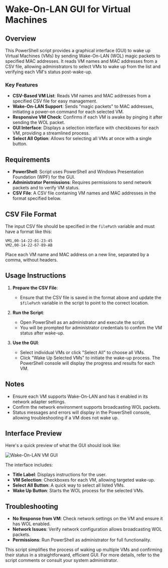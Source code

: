# Wake-On-LAN GUI for Virtual Machines

## Overview

This PowerShell script provides a graphical interface (GUI) to wake up Virtual Machines (VMs) by sending Wake-On-LAN (WOL) magic packets to specified MAC addresses. It reads VM names and MAC addresses from a CSV file, allowing administrators to select VMs to wake up from the list and verifying each VM's status post-wake-up.

### Key Features
- **CSV-Based VM List**: Reads VM names and MAC addresses from a specified CSV file for easy management.
- **Wake-On-LAN Support**: Sends "magic packets" to MAC addresses, initiating a power-on command for each selected VM.
- **Responsive VM Check**: Confirms if each VM is awake by pinging it after sending the WOL packet.
- **GUI Interface**: Displays a selection interface with checkboxes for each VM, providing a streamlined process.
- **Select All Option**: Allows for selecting all VMs at once with a single button.

## Requirements
- **PowerShell**: Script uses PowerShell and Windows Presentation Foundation (WPF) for the GUI.
- **Administrator Permissions**: Requires permissions to send network packets and to verify VM status.
- **CSV File**: A CSV file containing VM names and MAC addresses in the format specified below.

## CSV File Format

The input CSV file should be specified in the `filePath` variable and must have a format like this:

```csv
VM1,00-14-22-01-23-45
VM2,00-14-22-67-89-AB
```

Place each VM name and MAC address on a new line, separated by a comma, without headers.

## Usage Instructions

1. **Prepare the CSV File**:
   - Ensure that the CSV file is saved in the format above and update the `$filePath` variable in the script to point to the correct location.

2. **Run the Script**:
   - Open PowerShell as an administrator and execute the script.
   - You will be prompted for administrator credentials to confirm the VM status after wake-up.

3. **Use the GUI**:
   - Select individual VMs or click "Select All" to choose all VMs.
   - Click "Wake Up Selected VMs" to initiate the wake-up process. The PowerShell console will display the progress and results for each VM.

## Notes

- Ensure each VM supports Wake-On-LAN and has it enabled in its network adapter settings.
- Confirm the network environment supports broadcasting WOL packets.
- Status messages and errors will display in the PowerShell console, allowing troubleshooting if a VM does not wake up.

## Interface Preview

Here's a quick preview of what the GUI should look like:

![Wake-On-LAN VM GUI](images/WakeOnLanVMGui.png)

The interface includes:
- **Title Label**: Displays instructions for the user.
- **VM Selection**: Checkboxes for each VM, allowing targeted wake-up.
- **Select All Button**: A quick way to select all listed VMs.
- **Wake Up Button**: Starts the WOL process for the selected VMs.

## Troubleshooting

- **No Response from VM**: Check network settings on the VM and ensure it has WOL enabled.
- **Network Issues**: Verify network configuration allows broadcasting WOL packets.
- **Permissions**: Run PowerShell as administrator for full functionality.

This script simplifies the process of waking up multiple VMs and confirming their status in a straightforward, efficient GUI. For more details, refer to the script comments or consult your system administrator.
